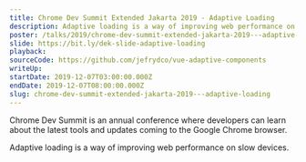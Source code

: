 ```yaml
---
title: Chrome Dev Summit Extended Jakarta 2019 - Adaptive Loading
description: Adaptive loading is a way of improving web performance on slow devices.
poster: /talks/2019/chrome-dev-summit-extended-jakarta-2019---adaptive-loading.jpg
slide: https://bit.ly/dek-slide-adaptive-loading
playback: 
sourceCode: https://github.com/jefrydco/vue-adaptive-components
writeUp: 
startDate: 2019-12-07T03:00:00.000Z
endDate: 2019-12-07T08:00:00.000Z
slug: chrome-dev-summit-extended-jakarta-2019---adaptive-loading
---
```


Chrome Dev Summit is an annual conference where developers can learn about the latest tools and updates coming to the Google Chrome browser.

Adaptive loading is a way of improving web performance on slow devices.
